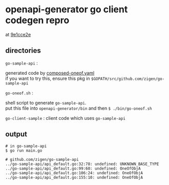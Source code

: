 # openapi-generator go client codegen repro

at [9e1cce2e](https://github.com/OpenAPITools/openapi-generator/tree/9e1cce2e7b2fefa742c4992215c59998fb9fb311)
## directories
`go-sample-api` : 

generated code by [composed-oneof.yaml](https://github.com/OpenAPITools/openapi-generator/blob/master/modules/openapi-generator/src/test/resources/3_0/composed-oneof.yaml)  
if you want to try this, ensure this pkg in `$GOPATH/src/github.com/zigen/go-sample-api`


`go-oneof.sh` : 

  shell script to generate `go-sample-api`.  
  put this file into `openapi-generator/bin` and then `$ ./bin/go-oneof.sh`

`go-client-sample` : client code which uses `go-sample-api`

## output

```
# in go-sample-api
$ go run main.go

# github.com/zigen/go-sample-api
../go-sample-api/api_default.go:32:78: undefined: UNKNOWN_BASE_TYPE
../go-sample-api/api_default.go:99:60: undefined: OneOfObjA
../go-sample-api/api_default.go:106:24: undefined: OneOfObjA
../go-sample-api/api_default.go:155:10: undefined: OneOfObjA

```




